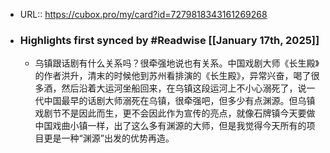 - URL:: https://cubox.pro/my/card?id=7279818343161269268
- ### Highlights first synced by #Readwise [[January 17th, 2025]]
    - 乌镇跟话剧有什么关系吗？很牵强地说也有关系。中国戏剧大师《长生殿》的作者洪升，清末的时候他到苏州看排演的《长生殿》，异常兴奋，喝了很多酒，然后沿着大运河坐船回来，在乌镇这段运河上不小心溺死了，说一代中国最早的话剧大师溺死在乌镇，很牵强吧，但多少有点渊源。但乌镇戏剧节不是因此而生，更不会因此作为宣传的亮点，就像石牌镇今天要做中国戏曲小镇一样，出了这么多有渊源的大师，但是我觉得今天所有的项目更是一种“渊源”出发的优势再造。
